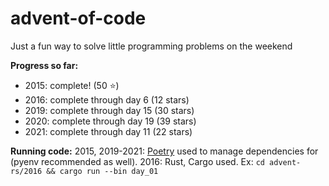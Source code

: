 # advent-of-code

Just a fun way to solve little programming problems on the weekend

**Progress so far:** 
* 2015: complete! (50 :star:)
* 2016: complete through day 6 (12 stars)
* 2019: complete through day 15 (30 stars)
* 2020: complete through day 19 (39 stars)
* 2021: complete through day 11 (22 stars)

**Running code:**
2015, 2019-2021: [Poetry](https://python-poetry.org) used to manage dependencies for (pyenv recommended as well).
2016: Rust, Cargo used. Ex: `cd advent-rs/2016 && cargo run --bin day_01`
